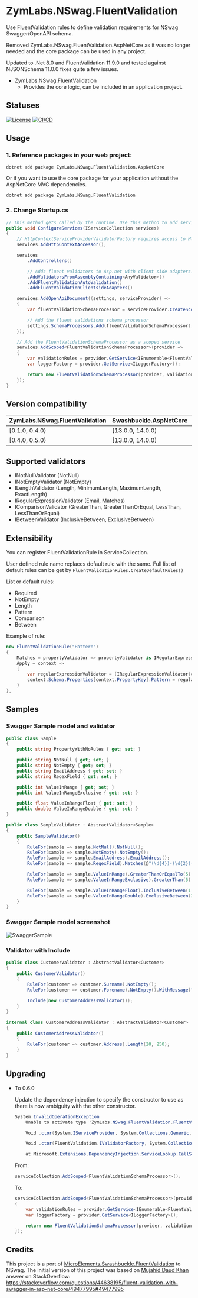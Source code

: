 # ZymLabs.NSwag.FluentValidation

Use FluentValidation rules to define validation requirements for NSwag Swagger/OpenAPI schema.

Removed ZymLabs.NSwag.FluentValidation.AspNetCore as it was no longer needed and the core package can be used in any project.

Updated to .Net 8.0 and FluentValidation 11.9.0 and tested against NJSONSchema 11.0.0 fixes quite a few issues.

- ZymLabs.NSwag.FluentValidation
  - Provides the core logic, can be included in an application project.

 

## Statuses

[![License](https://img.shields.io/github/license/zymlabs/nswag-fluentvalidation.svg)](https://raw.githubusercontent.com/zymlabs/nswag-fluentvalidation/master/LICENSE)
[![CI/CD](https://github.com/zymlabs/nswag-fluentvalidation/actions/workflows/ci.yml/badge.svg)](https://github.com/zymlabs/nswag-fluentvalidation/actions/workflows/ci.yml)

## Usage

### 1. Reference packages in your web project:

```console
dotnet add package ZymLabs.NSwag.FluentValidation.AspNetCore
```

Or if you want to use the core package for your application without the AspNetCore MVC dependencies.

```console
dotnet add package ZymLabs.NSwag.FluentValidation
```

### 2. Change Startup.cs

```csharp
// This method gets called by the runtime. Use this method to add services to the container.
public void ConfigureServices(IServiceCollection services)
{
    // HttpContextServiceProviderValidatorFactory requires access to HttpContext
    services.AddHttpContextAccessor();

    services
        .AddControllers()

        // Adds fluent validators to Asp.net with client side adapters. 
		.AddValidatorsFromAssemblyContaining<AnyValidator>()
		.AddFluentValidationAutoValidation()
		.AddFluentValidationClientsideAdapters()

    services.AddOpenApiDocument((settings, serviceProvider) =>
    {
        var fluentValidationSchemaProcessor = serviceProvider.CreateScope().ServiceProvider.GetService<FluentValidationSchemaProcessor>();

        // Add the fluent validations schema processor
        settings.SchemaProcessors.Add(fluentValidationSchemaProcessor);
    });

    // Add the FluentValidationSchemaProcessor as a scoped service
    services.AddScoped<FluentValidationSchemaProcessor>(provider =>
    {
        var validationRules = provider.GetService<IEnumerable<FluentValidationRule>>();
        var loggerFactory = provider.GetService<ILoggerFactory>();

        return new FluentValidationSchemaProcessor(provider, validationRules, loggerFactory);
    });
}
```

## Version compatibility

ZymLabs.NSwag.FluentValidation | Swashbuckle.AspNetCore | FluentValidation
---------|----------|---------
[0.1.0, 0.4.0) | [13.0.0, 14.0.0) | >=7.2.0
[0.4.0, 0.5.0) | [13.0.0, 14.0.0) | >=10.0.0

## Supported validators

* INotNullValidator (NotNull)
* INotEmptyValidator (NotEmpty)
* ILengthValidator (Length, MinimumLength, MaximumLength, ExactLength)
* IRegularExpressionValidator (Email, Matches)
* IComparisonValidator (GreaterThan, GreaterThanOrEqual, LessThan, LessThanOrEqual)
* IBetweenValidator (InclusiveBetween, ExclusiveBetween)

## Extensibility

You can register FluentValidationRule in ServiceCollection.

User defined rule name replaces default rule with the same.
Full list of default rules can be get by `FluentValidationRules.CreateDefaultRules()`

List or default rules:

* Required
* NotEmpty
* Length
* Pattern
* Comparison
* Between

Example of rule:

```csharp
new FluentValidationRule("Pattern")
{
    Matches = propertyValidator => propertyValidator is IRegularExpressionValidator,
    Apply = context =>
    {
        var regularExpressionValidator = (IRegularExpressionValidator)context.PropertyValidator;
        context.Schema.Properties[context.PropertyKey].Pattern = regularExpressionValidator.Expression;
    }
},
```

## Samples

### Swagger Sample model and validator

```csharp
public class Sample
{
    public string PropertyWithNoRules { get; set; }

    public string NotNull { get; set; }
    public string NotEmpty { get; set; }
    public string EmailAddress { get; set; }
    public string RegexField { get; set; }

    public int ValueInRange { get; set; }
    public int ValueInRangeExclusive { get; set; }

    public float ValueInRangeFloat { get; set; }
    public double ValueInRangeDouble { get; set; }
}

public class SampleValidator : AbstractValidator<Sample>
{
    public SampleValidator()
    {
        RuleFor(sample => sample.NotNull).NotNull();
        RuleFor(sample => sample.NotEmpty).NotEmpty();
        RuleFor(sample => sample.EmailAddress).EmailAddress();
        RuleFor(sample => sample.RegexField).Matches(@"(\d{4})-(\d{2})-(\d{2})");

        RuleFor(sample => sample.ValueInRange).GreaterThanOrEqualTo(5).LessThanOrEqualTo(10);
        RuleFor(sample => sample.ValueInRangeExclusive).GreaterThan(5).LessThan(10);

        RuleFor(sample => sample.ValueInRangeFloat).InclusiveBetween(1.1f, 5.3f);
        RuleFor(sample => sample.ValueInRangeDouble).ExclusiveBetween(2.2, 7.5f);
    }
}
```

### Swagger Sample model screenshot

![SwaggerSample](docs/images/swagger_sample.png "SwaggerSample")

### Validator with Include

```csharp
public class CustomerValidator : AbstractValidator<Customer>
{
    public CustomerValidator()
    {
        RuleFor(customer => customer.Surname).NotEmpty();
        RuleFor(customer => customer.Forename).NotEmpty().WithMessage("Please specify a first name");

        Include(new CustomerAddressValidator());
    }
}

internal class CustomerAddressValidator : AbstractValidator<Customer>
{
    public CustomerAddressValidator()
    {
        RuleFor(customer => customer.Address).Length(20, 250);
    }
}
```

## Upgrading

- To 0.6.0

    Update the dependency injection to specify the constructor to use as there is now ambiguity with the other constructor.

    ```csharp
    System.InvalidOperationException
        Unable to activate type 'ZymLabs.NSwag.FluentValidation.FluentValidationSchemaProcessor'. The following constructors are ambiguous:

        Void .ctor(System.IServiceProvider, System.Collections.Generic.IEnumerable`1[ZymLabs.NSwag.FluentValidation.FluentValidationRule], Microsoft.Extensions.Logging.ILoggerFactory)

        Void .ctor(FluentValidation.IValidatorFactory, System.Collections.Generic.IEnumerable`1[ZymLabs.NSwag.FluentValidation.FluentValidationRule], Microsoft.Extensions.Logging.ILoggerFactory)

        at Microsoft.Extensions.DependencyInjection.ServiceLookup.CallSiteFactory.CreateConstructorCallSite(ResultCache lifetime, Type serviceType, Type implementationType, CallSiteChain callSiteChain)
    ```

    From:

    ```csharp
    serviceCollection.AddScoped<FluentValidationSchemaProcessor>();
    ```

    To:

    ```csharp
    serviceCollection.AddScoped<FluentValidationSchemaProcessor>(provider =>
    {
        var validationRules = provider.GetService<IEnumerable<FluentValidationRule>>();
        var loggerFactory = provider.GetService<ILoggerFactory>();

        return new FluentValidationSchemaProcessor(provider, validationRules, loggerFactory);
    });
    ```

## Credits

This project is a port of [MicroElements.Swashbuckle.FluentValidation](https://github.com/micro-elements/MicroElements.Swashbuckle.FluentValidation) to NSwag.
The initial version of this project was based on
[Mujahid Daud Khan](https://stackoverflow.com/users/1735196/mujahid-daud-khan) answer on StackOverflow:
https://stackoverflow.com/questions/44638195/fluent-validation-with-swagger-in-asp-net-core/49477995#49477995
